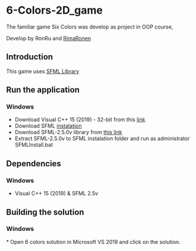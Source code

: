 # 6-Colors-2D_game
The familiar game Six Colors was develop as project in OOP course, 

Develop by RonRu and [RimaRonen](https://github.com/rimaronen)
<h2> Introduction </h2>


This game uses [SFML Library](https://www.sfml-dev.org/documentation/2.5.0/)

<h2> Run the application </h2>

  <h3> Windows </h3>

* Download Visual C++ 15 (2019) - 32-bit from this [link](https://visualstudio.microsoft.com/vs/older-downloads/)
* Download SFML [instalation](https://drive.google.com/file/d/1VIpjt30cMSbC01n43IbfgElAK2C6V3R_/view)
* Download SFML-2.5.0v library from [this link](https://www.sfml-dev.org/download/sfml/2.5.0/)
* Extract SFML-2.5.0v to SFML instalation folder and run as administrator SFMLInstall.bat



<h2> Dependencies </h2>

<h3> Windows </h3>

* Visual C++ 15 (2019)
& SFML 2.5v

<h2> Building the solution </h2>
<h3> Windows </h3>
* Open 6 colors solution in Microsoft VS 2019 and click on the solution.
